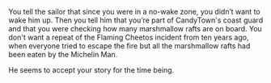 You tell the sailor that since you were in a no-wake zone, you didn’t want to wake him up.  Then you tell him that you’re part of CandyTown's coast guard and that you were checking how many marshmallow rafts are on board.  You don't want a repeat of the Flaming Cheetos incident from ten years ago, when everyone tried to escape the fire but all the marshmallow rafts had been eaten by the Michelin Man.

He seems to accept your story for the time being.